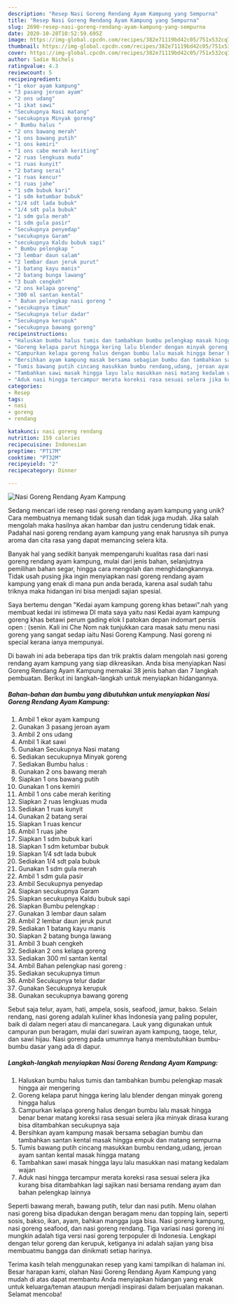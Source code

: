 ```yaml
---
description: "Resep Nasi Goreng Rendang Ayam Kampung yang Sempurna"
title: "Resep Nasi Goreng Rendang Ayam Kampung yang Sempurna"
slug: 2690-resep-nasi-goreng-rendang-ayam-kampung-yang-sempurna
date: 2020-10-28T10:52:59.695Z
image: https://img-global.cpcdn.com/recipes/382e71119bd42c05/751x532cq70/nasi-goreng-rendang-ayam-kampung-foto-resep-utama.jpg
thumbnail: https://img-global.cpcdn.com/recipes/382e71119bd42c05/751x532cq70/nasi-goreng-rendang-ayam-kampung-foto-resep-utama.jpg
cover: https://img-global.cpcdn.com/recipes/382e71119bd42c05/751x532cq70/nasi-goreng-rendang-ayam-kampung-foto-resep-utama.jpg
author: Sadie Nichols
ratingvalue: 4.3
reviewcount: 5
recipeingredient:
- "1 ekor ayam kampung"
- "3 pasang jeroan ayam"
- "2 ons udang"
- "1 ikat sawi"
- "Secukupnya Nasi matang"
- "secukupnya Minyak goreng"
- " Bumbu halus "
- "2 ons bawang merah"
- "1 ons bawang putih"
- "1 ons kemiri"
- "1 ons cabe merah keriting"
- "2 ruas lengkuas muda"
- "1 ruas kunyit"
- "2 batang serai"
- "1 ruas kencur"
- "1 ruas jahe"
- "1 sdm bubuk kari"
- "1 sdm ketumbar bubuk"
- "1/4 sdt lada bubuk"
- "1/4 sdt pala bubuk"
- "1 sdm gula merah"
- "1 sdm gula pasir"
- "Secukupnya penyedap"
- "secukupnya Garam"
- "secukupnya Kaldu bubuk sapi"
- " Bumbu pelengkap "
- "3 lembar daun salam"
- "2 lembar daun jeruk purut"
- "1 batang kayu manis"
- "2 batang bunga lawang"
- "3 buah cengkeh"
- "2 ons kelapa goreng"
- "300 ml santan kental"
- " Bahan pelengkap nasi goreng "
- "secukupnya timun"
- "Secukupnya telur dadar"
- "Secukupnya kerupuk"
- "secukupnya bawang goreng"
recipeinstructions:
- "Haluskan bumbu halus tumis dan tambahkan bumbu pelengkap masak hingga air mengering"
- "Goreng kelapa parut hingga kering lalu blender dengan minyak goreng hingga halus"
- "Campurkan kelapa goreng halus dengan bumbu lalu masak hingga benar benar matang koreksi rasa sesuai selera jika minyak dirasa kurang bisa ditambahkan secukupnya saja"
- "Bersihkan ayam kampung masak bersama sebagian bumbu dan tambahkan santan kental masak hingga empuk dan matang sempurna"
- "Tumis bawang putih cincang masukkan bumbu rendang,udang, jeroan ayam santan kental masak hingga matang"
- "Tambahkan sawi masak hingga layu lalu masukkan nasi matang kedalam wajan"
- "Aduk nasi hingga tercampur merata koreksi rasa sesuai selera jika kurang bisa ditambahkan lagi sajikan nasi bersama rendang ayam dan bahan pelengkap lainnya"
categories:
- Resep
tags:
- nasi
- goreng
- rendang

katakunci: nasi goreng rendang 
nutrition: 159 calories
recipecuisine: Indonesian
preptime: "PT17M"
cooktime: "PT32M"
recipeyield: "2"
recipecategory: Dinner

---
```



![Nasi Goreng Rendang Ayam Kampung](https://img-global.cpcdn.com/recipes/382e71119bd42c05/751x532cq70/nasi-goreng-rendang-ayam-kampung-foto-resep-utama.jpg)

Sedang mencari ide resep nasi goreng rendang ayam kampung yang unik? Cara membuatnya memang tidak susah dan tidak juga mudah. Jika salah mengolah maka hasilnya akan hambar dan justru cenderung tidak enak. Padahal nasi goreng rendang ayam kampung yang enak harusnya sih punya aroma dan cita rasa yang dapat memancing selera kita.

Banyak hal yang sedikit banyak mempengaruhi kualitas rasa dari nasi goreng rendang ayam kampung, mulai dari jenis bahan, selanjutnya pemilihan bahan segar, hingga cara mengolah dan menghidangkannya. Tidak usah pusing jika ingin menyiapkan nasi goreng rendang ayam kampung yang enak di mana pun anda berada, karena asal sudah tahu triknya maka hidangan ini bisa menjadi sajian spesial.

Saya bertemu dengan &#34;Kedai ayam kampung goreng khas betawi&#34;.nah yang membuat kedai ini istimewa DI mata saya yaitu nasi Kedai ayam kampung goreng khas betawi perum gading elok I patokan depan indomart persis open : (senin. Kali ini Che Nom nak tunjukkan cara masak satu menu nasi goreng yang sangat sedap iaitu Nasi Goreng Kampung. Nasi goreng ni special kerana ianya mempunyai.


Di bawah ini ada beberapa tips dan trik praktis dalam mengolah nasi goreng rendang ayam kampung yang siap dikreasikan. Anda bisa menyiapkan Nasi Goreng Rendang Ayam Kampung memakai 38 jenis bahan dan 7 langkah pembuatan. Berikut ini langkah-langkah untuk menyiapkan hidangannya.

<!--inarticleads1-->

##### Bahan-bahan dan bumbu yang dibutuhkan untuk menyiapkan Nasi Goreng Rendang Ayam Kampung:

1. Ambil 1 ekor ayam kampung
1. Gunakan 3 pasang jeroan ayam
1. Ambil 2 ons udang
1. Ambil 1 ikat sawi
1. Gunakan Secukupnya Nasi matang
1. Sediakan secukupnya Minyak goreng
1. Sediakan  Bumbu halus :
1. Gunakan 2 ons bawang merah
1. Siapkan 1 ons bawang putih
1. Gunakan 1 ons kemiri
1. Ambil 1 ons cabe merah keriting
1. Siapkan 2 ruas lengkuas muda
1. Sediakan 1 ruas kunyit
1. Gunakan 2 batang serai
1. Siapkan 1 ruas kencur
1. Ambil 1 ruas jahe
1. Siapkan 1 sdm bubuk kari
1. Siapkan 1 sdm ketumbar bubuk
1. Siapkan 1/4 sdt lada bubuk
1. Sediakan 1/4 sdt pala bubuk
1. Gunakan 1 sdm gula merah
1. Ambil 1 sdm gula pasir
1. Ambil Secukupnya penyedap
1. Siapkan secukupnya Garam
1. Siapkan secukupnya Kaldu bubuk sapi
1. Siapkan  Bumbu pelengkap :
1. Gunakan 3 lembar daun salam
1. Ambil 2 lembar daun jeruk purut
1. Sediakan 1 batang kayu manis
1. Siapkan 2 batang bunga lawang
1. Ambil 3 buah cengkeh
1. Sediakan 2 ons kelapa goreng
1. Sediakan 300 ml santan kental
1. Ambil  Bahan pelengkap nasi goreng :
1. Sediakan secukupnya timun
1. Ambil Secukupnya telur dadar
1. Gunakan Secukupnya kerupuk
1. Gunakan secukupnya bawang goreng


Sebut saja telur, ayam, hati, ampela, sosis, seafood, jamur, bakso. Selain rendang, nasi goreng adalah kuliner khas Indonesia yang paling populer, baik di dalam negeri atau di mancanegara. Lauk yang digunakan untuk campuran pun beragam, mulai dari suwiran ayam kampung, taoge, telur, dan sawi hijau. Nasi goreng pada umumnya hanya membutuhkan bumbu-bumbu dasar yang ada di dapur. 

<!--inarticleads2-->

##### Langkah-langkah menyiapkan Nasi Goreng Rendang Ayam Kampung:

1. Haluskan bumbu halus tumis dan tambahkan bumbu pelengkap masak hingga air mengering
1. Goreng kelapa parut hingga kering lalu blender dengan minyak goreng hingga halus
1. Campurkan kelapa goreng halus dengan bumbu lalu masak hingga benar benar matang koreksi rasa sesuai selera jika minyak dirasa kurang bisa ditambahkan secukupnya saja
1. Bersihkan ayam kampung masak bersama sebagian bumbu dan tambahkan santan kental masak hingga empuk dan matang sempurna
1. Tumis bawang putih cincang masukkan bumbu rendang,udang, jeroan ayam santan kental masak hingga matang
1. Tambahkan sawi masak hingga layu lalu masukkan nasi matang kedalam wajan
1. Aduk nasi hingga tercampur merata koreksi rasa sesuai selera jika kurang bisa ditambahkan lagi sajikan nasi bersama rendang ayam dan bahan pelengkap lainnya


Seperti bawang merah, bawang putih, telur dan nasi putih. Menu olahan nasi goreng bisa dipadukan dengan beragam menu dan topping lain, seperti sosis, bakso, ikan, ayam, bahkan mangga juga bisa. Nasi goreng kampung, nasi goreng seafood, dan nasi goreng rendang. Tiga variasi nasi goreng ini mungkin adalah tiga versi nasi goreng terpopuler di Indonesia. Lengkapi dengan telur goreng dan kerupuk, ketiganya ini adalah sajian yang bisa membuatmu bangga dan dinikmati setiap harinya. 

Terima kasih telah menggunakan resep yang kami tampilkan di halaman ini. Besar harapan kami, olahan Nasi Goreng Rendang Ayam Kampung yang mudah di atas dapat membantu Anda menyiapkan hidangan yang enak untuk keluarga/teman ataupun menjadi inspirasi dalam berjualan makanan. Selamat mencoba!
